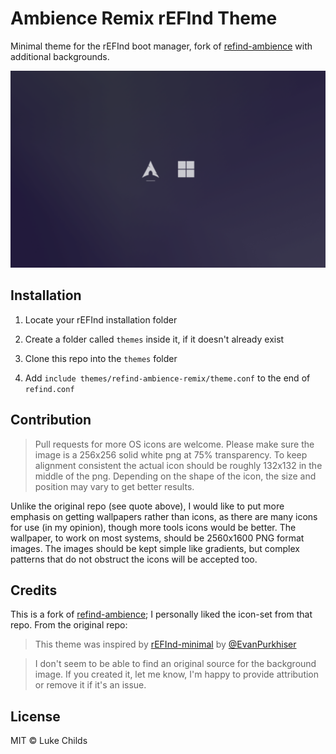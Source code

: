 # Ambience Remix rEFInd Theme

Minimal theme for the rEFInd boot manager, fork of [refind-ambience](https://github.com/lukechilds/refind-ambience) with additional backgrounds.

![Screenshot](/screenshot.png)

## Installation

1. Locate your rEFInd installation folder

2. Create a folder called `themes` inside it, if it doesn't already exist

3. Clone this repo into the `themes` folder

4. Add `include themes/refind-ambience-remix/theme.conf` to the end of `refind.conf`

## Contribution

>Pull requests for more OS icons are welcome. Please make sure the image is a 256x256 solid white png at 75% transparency. To keep alignment consistent the actual icon should be roughly 132x132 in the middle of the png. Depending on the shape of the icon, the size and position may vary to get better results.

Unlike the original repo (see quote above), I would like to put more emphasis on getting wallpapers rather than icons, as there are many icons for use (in my opinion), though more tools icons would be better.
The wallpaper, to work on most systems, should be 2560x1600 PNG format images.
The images should be kept simple like gradients, but complex patterns that do not obstruct the icons will be accepted too.

## Credits

This is a fork of [refind-ambience](https://github.com/lukechilds/refind-ambience); I personally liked the icon-set from that repo.
From the original repo:
>This theme was inspired by [rEFInd-minimal](https://github.com/EvanPurkhiser/rEFInd-minimal) by [@EvanPurkhiser](https://github.com/EvanPurkhiser)

>I don't seem to be able to find an original source for the background image. If you created it, let me know, I'm happy to provide attribution or remove it if it's an issue.

## License

MIT © Luke Childs
